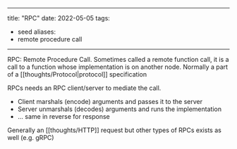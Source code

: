 
---
title: "RPC"
date: 2022-05-05
tags:
- seed
aliases:
- remote procedure call
---

RPC: Remote Procedure Call. Sometimes called a remote function call, it is a call to a function whose implementation is on another node. Normally a part of a [[thoughts/Protocol|protocol]] specification

RPCs needs an RPC client/server to mediate the call.
- Client marshals (encode) arguments and passes it to the server
- Server unmarshals (decodes) arguments and runs the implementation
- ... same in reverse for response

Generally an [[thoughts/HTTP]] request but other types of RPCs exists as well (e.g. gRPC)